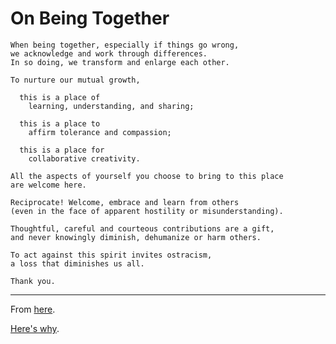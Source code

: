 # On Being Together

```
When being together, especially if things go wrong,  
we acknowledge and work through differences.  
In so doing, we transform and enlarge each other.

To nurture our mutual growth,

  this is a place of  
    learning, understanding, and sharing;  

  this is a place to  
    affirm tolerance and compassion;  

  this is a place for  
    collaborative creativity.

All the aspects of yourself you choose to bring to this place  
are welcome here.

Reciprocate! Welcome, embrace and learn from others  
(even in the face of apparent hostility or misunderstanding).

Thoughtful, careful and courteous contributions are a gift,
and never knowingly diminish, dehumanize or harm others.

To act against this spirit invites ostracism, 
a loss that diminishes us all.

Thank you.
```

---

From [here](https://github.com/ntoll/being_together).

[Here's why](https://ntoll.org/article/on-being-together/).